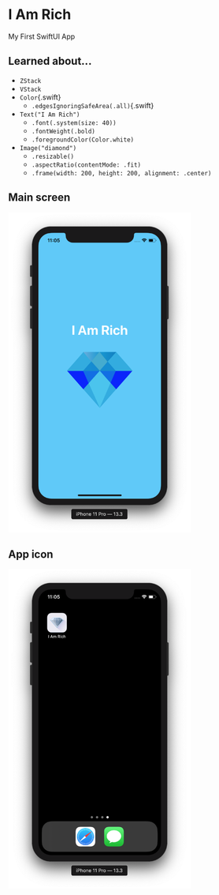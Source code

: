 # I Am Rich
My First SwiftUI App

## Learned about...
+ `ZStack`
+ `VStack`
+ `Color`{.swift}
  - `.edgesIgnoringSafeArea(.all)`{.swift}
+ `Text("I Am Rich")`
  - `.font(.system(size: 40))`
  - `.fontWeight(.bold)`
  - `.foregroundColor(Color.white)`
+ `Image("diamond")`
  - `.resizable()`
  - `.aspectRatio(contentMode: .fit)`
  - `.frame(width: 200, height: 200, alignment: .center)`

## Main screen
<img src="https://github.com/nurtugan/I-Am-Rich/blob/master/Screen%20Shot%202020-03-23%20at%2011.05.01%20PM.png" alt="" width="371" height="648">

## App icon
<img src="https://github.com/nurtugan/I-Am-Rich/blob/master/Screen%20Shot%202020-03-23%20at%2011.05.15%20PM.png" alt="" width="371" height="648">
